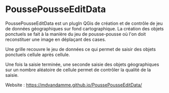 # PoussePousseEditData

PoussePousseEditData est un plugIn QGis de création et de contrôle de jeu de données géographiques sur fond cartographique.
La création des objets ponctuels se fait à la manière du jeu de pousse-pousse où l'on doit reconstituer une image en déplaçant des cases. 

Une grille recouvre le jeu de données ce qui permet de saisir des objets ponctuels cellule après cellule.

Une fois la saisie terminée, une seconde saisie des objets géographiques sur un nombre aléatoire de cellule permet de contrôler la qualité de la saisie.


Website : https://mdvandamme.github.io/PoussePousseEditData/
